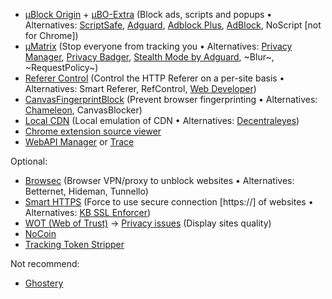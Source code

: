 * [µBlock Origin](https://github.com/gorhill/uBlock) + [µBO-Extra](https://github.com/gorhill/uBO-Extra) (Block ads, scripts and popups • Alternatives: [ScriptSafe](https://github.com/andryou/scriptsafe), [Adguard](https://adguard.com/en/adguard-adblock-browser-extension/overview.html), [Adblock Plus](https://en.wikipedia.org/wiki/Adblock_Plus), [AdBlock](https://en.wikipedia.org/wiki/AdBlock), NoScript [not for Chrome])
* [µMatrix](https://github.com/gorhill/uMatrix) (Stop everyone from tracking you • Alternatives: [Privacy Manager](https://chrome.google.com/webstore/detail/privacy-manager/giccehglhacakcfemddmfhdkahamfcmd), [Privacy Badger](https://www.eff.org/privacybadger), [Stealth Mode by Adguard](https://chrome.google.com/webstore/detail/stealth-mode/hfkpddhkjcbfmnclailpehabmekgphfh), ~Blur~, ~RequestPolicy~)
* [Referer Control](https://chrome.google.com/webstore/detail/referer-control/hnkcfpcejkafcihlgbojoidoihckciin/) (Control the HTTP Referer on a per-site basis • Alternatives: Smart Referer, RefControl, [Web Developer](https://en.wikipedia.org/wiki/Web_Developer_%28software%29))
* [CanvasFingerprintBlock](https://chrome.google.com/webstore/detail/canvasfingerprintblock/ipmjngkmngdcdpmgmiebdmfbkcecdndc) (Prevent browser fingerprinting • Alternatives: [Chameleon](https://github.com/ghostwords/chameleon), CanvasBlocker)
* [Local CDN](https://github.com/james-fray/local-cdn) (Local emulation of CDN • Alternatives: [Decentraleyes](https://github.com/Synzvato/decentraleyes))
* [Chrome extension source viewer](https://chrome.google.com/webstore/detail/chrome-extension-source-v/jifpbeccnghkjeaalbbjmodiffmgedin)
* [WebAPI Manager](https://github.com/snyderp/web-api-manager) or [Trace](https://absolutedouble.co.uk/trace/)



Optional:
* [Browsec](https://browsec.com/) (Browser VPN/proxy to unblock websites • Alternatives: Betternet, Hideman, Tunnello)
* [Smart HTTPS](https://chrome.google.com/webstore/detail/smart-https/cmleijjdpceldbelpnpkddofmcmcaknm/related?hl=en) (Force to use secure connection [https://] of websites • Alternatives: [KB SSL Enforcer](https://chrome.google.com/webstore/detail/kb-ssl-enforcer/flcpelgcagfhfoegekianiofphddckof))
* [WOT (Web of Trust)](https://en.wikipedia.org/wiki/WOT_Services) → [Privacy issues](https://en.wikipedia.org/wiki/WOT_Services#Privacy_issues) (Display sites quality)
* [NoCoin](https://github.com/keraf/NoCoin)
* [Tracking Token Stripper](https://chrome.google.com/webstore/detail/tracking-token-stripper/kcpnkledgcbobhkgimpbmejgockkplob/related)


Not recommend:
* [Ghostery](https://chrome.google.com/webstore/detail/ghostery/mlomiejdfkolichcflejclcbmpeaniij?hl=en)
